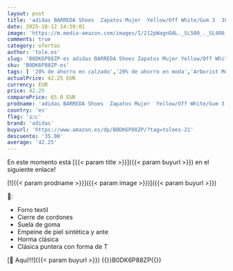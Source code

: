```yaml
---
layout: post
title: 'adidas BARREDA Shoes  Zapatos Mujer  Yellow/Off White/Gum 3  38 2/3 EU'
date: 2025-10-12 14:59:01
image: 'https://m.media-amazon.com/images/I/212pWagnOAL._SL500_._SL400_.jpg'
comments: true
category: ofertas
author: 'tole.es'
slug: 'B0DK6P88ZP-es adidas BARREDA Shoes Zapatos Mujer Yellow/Off White/Gum 3...'
sku: 'B0DK6P88ZP-es'
tags: [ '20% de ahorro en calzado','20% de ahorro en moda','Arborist Merchandising Root','Moda','Moda Mujer','Prime Student -10% adicional en una selección de Moda','Self Service','Special Features Stores','Zapatillas casual para mujer','Zapatillas deportivas y de moda para mujer','Zapatos para mujer','Zapatos: -10% adicional en una selección de Moda','adidas','c8538d25-3af9-48d3-aeff-5f3ce5572a36_0','c8538d25-3af9-48d3-aeff-5f3ce5572a36_4801','c8538d25-3af9-48d3-aeff-5f3ce5572a36_8301','zapatos','🇪🇸', ]
actualPrice: 42.25 EUR
currency: EUR
price: 42.25
comparePrice: 65.0 EUR
prodname: 'adidas BARREDA Shoes  Zapatos Mujer  Yellow/Off White/Gum 3  38 2/3 EU'
country: 'es'
flag: '🇪🇸'
brand: 'adidas'
buyurl: 'https://www.amazon.es/dp/B0DK6P88ZP/?tag=tolees-21'
descuento: '35.00'
average: '42.25'
---
```


En este momento está [{{< param title >}}]({{< param buyurl >}}) en el siguiente enlace!

[![{{< param prodname >}}]({{< param image >}})]({{< param buyurl >}})

🔎:

- Forro textil
- Cierre de cordones
- Suela de goma
- Empeine de piel sintética y ante
- Horma clásica
- Clásica puntera con forma de T

[🛒 Aquí!!!]({{< param buyurl >}})
{{<world>}}B0DK6P88ZP{{</world>}}
